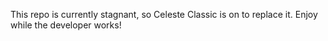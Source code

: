 This repo is currently stagnant, so Celeste Classic is on to replace it. Enjoy while the developer works!
